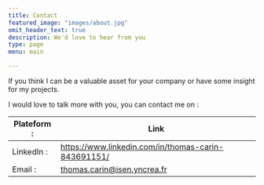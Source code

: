 ```yaml
---
title: Contact
featured_image: "images/about.jpg"
omit_header_text: true
description: We'd love to hear from you
type: page
menu: main

---
```


If you think I can be a valuable asset for your company or have some insight for my projects.

I would love to talk more with you, you can contact me on :

| Plateform : | Link |
| ---- | ----|
| LinkedIn : | https://www.linkedin.com/in/thomas-carin-843691151/ |
| Email : | thomas.carin@isen.yncrea.fr |
